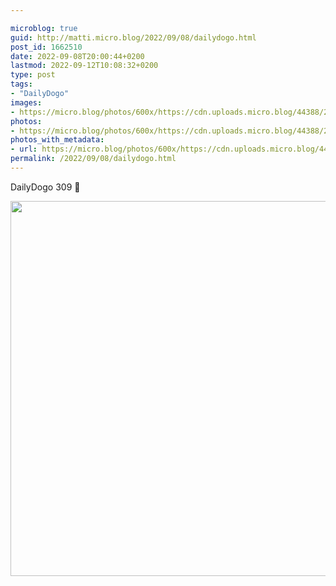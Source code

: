 ```yaml
---

microblog: true
guid: http://matti.micro.blog/2022/09/08/dailydogo.html
post_id: 1662510
date: 2022-09-08T20:00:44+0200
lastmod: 2022-09-12T10:08:32+0200
type: post
tags:
- "DailyDogo"
images:
- https://micro.blog/photos/600x/https://cdn.uploads.micro.blog/44388/2022/8723d53f62.jpg
photos:
- https://micro.blog/photos/600x/https://cdn.uploads.micro.blog/44388/2022/8723d53f62.jpg
photos_with_metadata:
- url: https://micro.blog/photos/600x/https://cdn.uploads.micro.blog/44388/2022/8723d53f62.jpg
permalink: /2022/09/08/dailydogo.html
---
```

DailyDogo 309 🐶

<img src="/media/uploads/2022/8723d53f62.jpg" width="600" height="600" alt="" />
